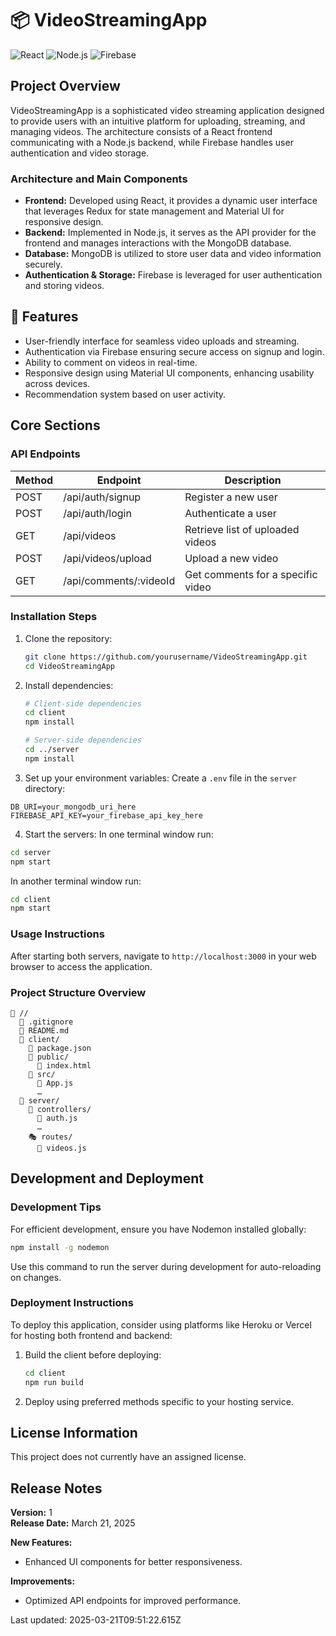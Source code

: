 # 📦 VideoStreamingApp

![React](https://img.shields.io/badge/React-18.2.0-blue?style=flat-square&logo=react)
![Node.js](https://img.shields.io/badge/Node.js-v14.x-green?style=flat-square&logo=nodedotjs)
![Firebase](https://img.shields.io/badge/Firebase-v9.17.2-orange?style=flat-square&logo=firebase)

## Project Overview
VideoStreamingApp is a sophisticated video streaming application designed to provide users with an intuitive platform for uploading, streaming, and managing videos. The architecture consists of a React frontend communicating with a Node.js backend, while Firebase handles user authentication and video storage.

### Architecture and Main Components
- **Frontend:** Developed using React, it provides a dynamic user interface that leverages Redux for state management and Material UI for responsive design.
- **Backend:** Implemented in Node.js, it serves as the API provider for the frontend and manages interactions with the MongoDB database.
- **Database:** MongoDB is utilized to store user data and video information securely.
- **Authentication & Storage:** Firebase is leveraged for user authentication and storing videos.

## 🌟 Features
- User-friendly interface for seamless video uploads and streaming.
- Authentication via Firebase ensuring secure access on signup and login.
- Ability to comment on videos in real-time.
- Responsive design using Material UI components, enhancing usability across devices.
- Recommendation system based on user activity.

## Core Sections

### API Endpoints
| Method | Endpoint              | Description                       |
|--------|-----------------------|-----------------------------------|
| POST   | /api/auth/signup      | Register a new user               |
| POST   | /api/auth/login       | Authenticate a user               |
| GET    | /api/videos           | Retrieve list of uploaded videos   |
| POST   | /api/videos/upload    | Upload a new video                |
| GET    | /api/comments/:videoId| Get comments for a specific video  |

### Installation Steps

1. Clone the repository:
   ```bash
   git clone https://github.com/yourusername/VideoStreamingApp.git
   cd VideoStreamingApp
   ```

2. Install dependencies:
   ```bash
   # Client-side dependencies
   cd client 
   npm install
   
   # Server-side dependencies
   cd ../server 
   npm install
   ```

3. Set up your environment variables:
Create a `.env` file in the `server` directory:
```plaintext
DB_URI=your_mongodb_uri_here
FIREBASE_API_KEY=your_firebase_api_key_here
```

4. Start the servers:
In one terminal window run:
```bash
cd server 
npm start 
```
In another terminal window run:
```bash
cd client 
npm start 
```

### Usage Instructions

After starting both servers, navigate to `http://localhost:3000` in your web browser to access the application.

### Project Structure Overview

```
📁 //
  📄 .gitignore           
  📄 README.md            
  📁 client/
    📄 package.json       
    📁 public/
      📄 index.html       
    📁 src/
      📄 App.js          
      …
  📁 server/
    📁 controllers/
      📄 auth.js        
      …
    🎭 routes/
      📄 videos.js      
```

## Development and Deployment

### Development Tips

For efficient development, ensure you have Nodemon installed globally:
```bash
npm install -g nodemon
```
Use this command to run the server during development for auto-reloading on changes.

### Deployment Instructions

To deploy this application, consider using platforms like Heroku or Vercel for hosting both frontend and backend:

1. Build the client before deploying:
   ```bash
   cd client 
   npm run build 
   ```

2. Deploy using preferred methods specific to your hosting service.

## License Information

This project does not currently have an assigned license.

## Release Notes

**Version:** 1  
**Release Date:** March 21, 2025  

**New Features:**
- Enhanced UI components for better responsiveness.
  
**Improvements:**
- Optimized API endpoints for improved performance.

Last updated: 2025-03-21T09:51:22.615Z